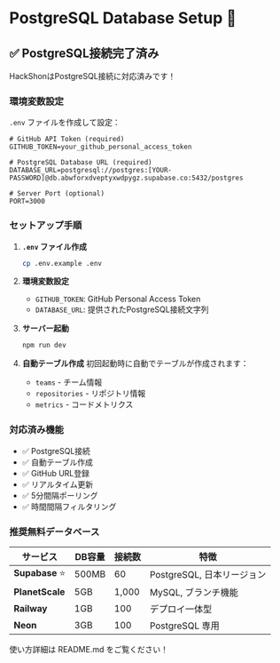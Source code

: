 # PostgreSQL Database Setup 🚀

## ✅ PostgreSQL接続完了済み

HackShonはPostgreSQL接続に対応済みです！

### 環境変数設定

`.env` ファイルを作成して設定：

```env
# GitHub API Token (required)
GITHUB_TOKEN=your_github_personal_access_token

# PostgreSQL Database URL (required)
DATABASE_URL=postgresql://postgres:[YOUR-PASSWORD]@db.abwforxdveptyxwdpygz.supabase.co:5432/postgres

# Server Port (optional)
PORT=3000
```

### セットアップ手順

1. **`.env` ファイル作成**
   ```bash
   cp .env.example .env
   ```

2. **環境変数設定**
   - `GITHUB_TOKEN`: GitHub Personal Access Token
   - `DATABASE_URL`: 提供されたPostgreSQL接続文字列

3. **サーバー起動**
   ```bash
   npm run dev
   ```

4. **自動テーブル作成**
   初回起動時に自動でテーブルが作成されます：
   - `teams` - チーム情報
   - `repositories` - リポジトリ情報  
   - `metrics` - コードメトリクス

### 対応済み機能

- ✅ PostgreSQL接続
- ✅ 自動テーブル作成  
- ✅ GitHub URL登録
- ✅ リアルタイム更新
- ✅ 5分間隔ポーリング
- ✅ 時間間隔フィルタリング

### 推奨無料データベース

| サービス | DB容量 | 接続数 | 特徴 |
|---------|--------|---------|------|
| **Supabase** ⭐ | 500MB | 60 | PostgreSQL, 日本リージョン |
| **PlanetScale** | 5GB | 1,000 | MySQL, ブランチ機能 |
| **Railway** | 1GB | 100 | デプロイ一体型 |
| **Neon** | 3GB | 100 | PostgreSQL 専用 |

使い方詳細は README.md をご覧ください！